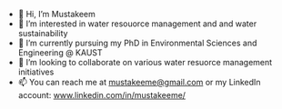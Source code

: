 - 👋 Hi, I’m Mustakeem
- 👀 I’m interested in water resouorce management and and water sustainability
- 🌱 I’m currently pursuing my PhD in Environmental Sciences and Engineering @ KAUST
- 💞️ I’m looking to collaborate on various water resuorce management initiatives
- 📫 You can reach me at mustakeeme@gmail.com or my LinkedIn account: www.linkedin.com/in/mustakeeme/
